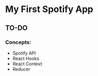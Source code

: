 # My First Spotify App

## TO-DO

### Concepts:
- Spotify API
- React Hooks
- React Context
- Reducer
